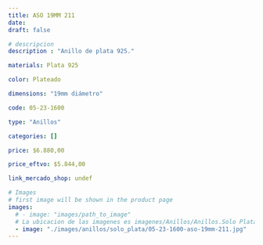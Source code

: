 ```yaml
---
title: ASO 19MM 211
date: 
draft: false

# descripcion
description : "Anillo de plata 925."

materials: Plata 925

color: Plateado

dimensions: "19mm diámetro"

code: 05-23-1600

type: "Anillos"

categories: []

price: $6.880,00

price_eftvo: $5.844,00

link_mercado_shop: undef

# Images
# first image will be shown in the product page
images:
  # - image: "images/path_to_image"
  # La ubicacion de las imagenes es imagenes/Anillos/Anillos.Solo Plata/05-23-1600-aso-19mm-211
  - image: "./images/anillos/solo_plata/05-23-1600-aso-19mm-211.jpg"
---
```

